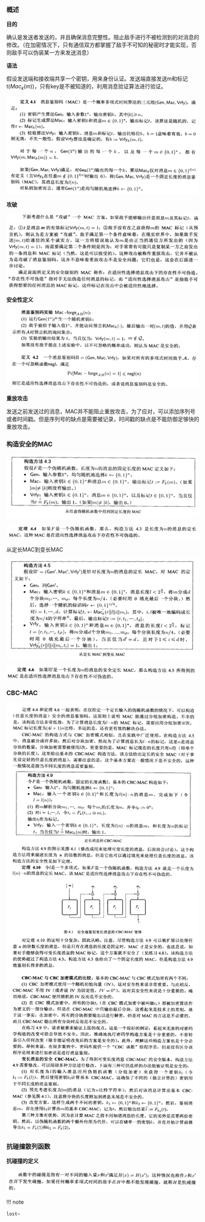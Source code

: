 ### 概述

**目的**

确认是发送者发送的，并且确保消息完整性。阻止敌手进行不被检测到的对消息的修改。（在加密情况下，只有通信双方都掌握了敌手不可知的秘密时才能实现，否则敌手可以伪装某一方来发送消息）

**语法**

假设发送端和接收端共享一个密钥，用来身份认证。发送端直接发送m和标记t($Mac_k(m)$)，只有key是不被知道的，利用消息验证算法进行验证。

![image-20230601193750179](../img/5.25/image-20230601193750179.png)

**攻破**

![image-20230601194722820](../img/5.25/image-20230601194722820.png)![image-20230601194742239](../img/5.25/image-20230601194742239.png)

**安全性定义**

![image-20230601194757954](../img/5.25/image-20230601194757954.png)

**重放攻击**

发送之前发送过的消息，MAC并不能阻止重放攻击，为了应对，可以添加序列号或者时间戳。但是序列号的缺点是需要被记录，时间戳的缺点是不能防御足够快的重放攻击。

### 构造安全的MAC

![image-20230601195559308](../img/5.25/image-20230601195559308.png)

![image-20230601195624563](../img/5.25/image-20230601195624563.png)

从定长MAC到变长MAC

![image-20230601200014073](../img/5.25/image-20230601200014073.png)

![image-20230601200021682](../img/5.25/image-20230601200021682.png)

### CBC-MAC

![image-20230601201049686](../img/5.25/image-20230601201049686.png)![image-20230601201107216](../img/5.25/image-20230601201107216.png)

### 抗碰撞散列函数

**抗碰撞的定义**

![image-20230601201406341](../img/5.25/image-20230601201406341.png)

!!! note 

    lost~


